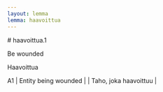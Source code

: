 ```yaml
---
layout: lemma
lemma: haavoittua
---
```


<div class="sense">
# <span class="sensename">haavoittua.1</span>

<span class="description">Be wounded</span>

<span class="description">Haavoittua</span>

A1 | Entity being wounded |   | Taho, joka haavoittuu |  

</div>

